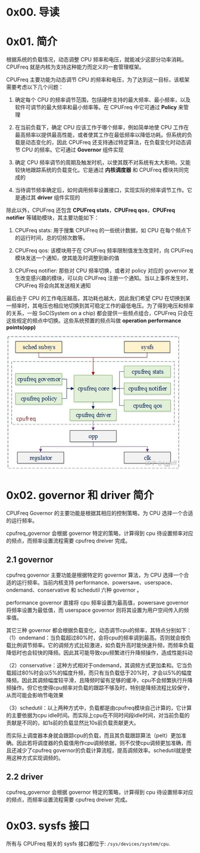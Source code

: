 # 0x00. 导读

# 0x01. 简介

根据系统的负载情况，动态调整 CPU 频率和电压，就能减少这部分功率消耗。 CPUFreq 就是内核为支持这种能力而定义的一套管理框架。

CPUFreq 主要功能为动态调节 CPU 的频率和电压，为了达到这一目标，该框架需要考虑以下几个问题：
1. 确定每个 CPU 的频率调节范围，包括硬件支持的最大频率、最小频率，以及软件可调节的最大频率和最小频率等。在 CPUFreq 中它可通过 **Policy** 来管理

2. 在当前负载下，确定 CPU 应该工作于哪个频率，例如简单地使 CPU 工作在最高频率以提供最高性能，或者使其工作在最低频率以降低功耗。但系统的负载是动态变化的，因此 CPUFreq 还支持通过特定算法，在负载变化时动态调节 CPU 的频率。它可通过 **Governor** 组件实现

3. 确定 CPU 频率调节的周期及触发时机，以使其既不对系统有太大影响，又能较快地跟踪系统的负载变化。它是通过 **内核调度器** 和 CPUFreq 模块共同完成的

4. 当待调节频率确定后，如何调用频率设置接口，实现实际的频率调节工作。它是通过其 **driver** 组件实现的

除此以外，CPUFreq 还包含 **CPUFreq stats**，**CPUFreq qos**，**CPUFreq notifier** 等辅助模块，其主要功能如下：
1. CPUFreq stats: 用于搜集 CPUFreq 的一些统计数据，如 CPU 在每个频点下的运行时间，总的切频次数等。

2. CPUFreq qos: 该模块用于在 CPUFreq 频率限制值发生改变时，向 CPUFreq 模块发送一个通知，使其能及时调整到新的值

3. CPUFreq notifier: 那些对 CPU 频率切换，或者对 policy 对应的 governor 发生改变感兴趣的模块，可以向 CPUFreq 注册一个通知。当以上事件发生时，CPUFreq 将会向其发送相关通知

最后由于 CPU 的工作电压越高，其功耗也越大，因此我们希望 CPU 在切换到某一频率时，其电压也相应地切换到其可稳定工作的最低电压。为了得到电压和频率的关系，一般 SoC(System on a chip) 都会提供一些频点组合，CPUFreq 只会在这些规定的频点中切换。这些系统预置的频点叫做 **operation performance points(opp)**

![Alt text](../../pic/CPU/cpufreq_system.png)

# 0x02. governor 和 driver 简介

CPUFreq Governor 的主要功能是根据其相应的控制策略，为 CPU 选择一个合适的运行频率。

cpufreq_governor 会根据 governor 特定的策略，计算得到 cpu 待设置频率对应的频点，而频率设置流程需要 cpufreq dreiver 完成。

## 2.1 governor

cpufreq governor 主要功能是根据特定的 governor 算法，为 CPU 选择一个合适的运行频率。当前内核支持 performance、powersave、userspace、ondemand、conservative 和 schedutil 六种 governor 。

performance governor 直接将 cpu 频率设置为最高值，powersave governor 将频率设置为最低值，而 userspace governor 则将其设置为用户空间传入的频率值。

其它三种 governor 都会根据负载变化，动态调节cpu的频率，其特点分别如下：  
（1）ondemand：当负载超过80%时，会将cpu的频率调到最高。否则就会按负载比例调节频率。它的调频方式比较激进，如负载升高时能快速升频，而频率负载降低时也会较快的降频。因此其可能导致cpu频繁进行升降频操作，造成性能抖动

（2）conservative：这种方式相对于ondemand，其调频方式更加柔和。它当负载超过80%时会以5%的幅度升频，而只有当负载低于20%时，才会以5%的幅度降频。因此其调频幅度较平滑，且降频时留有足够的缓冲，cpu不会频繁执行升降频操作。但它也使得cpu频率对负载的跟踪不够及时，特别是降频流程比较保守，从而可能会影响节电效果

（3）schedutil：以上两种方式中，负载都是由cpufreq模块自己计算的，它计算的主要依据为cpu idle时间。而实际上cpu在不同时间段idle时间，对当前负载的贡献是不同的，如1s前的负载显然比10s前负载贡献更大。

而实际上调度器本身就会跟踪cpu的负载，而且其负载跟踪算法（pelt）更加准确。因此若将调度器的负载值用作cpu调频依据，则不仅使cpu调频更加准确，而且还减少了cpufreq governor的负载计算流程，提高调频效率。schedutil就是使用这种方式实现调频的。

## 2.2 driver

cpufreq_governor 会根据 governor 特定的策略，计算得到 cpu 待设置频率对应的频点，而频率设置流程需要 cpufreq dreiver 完成。

# 0x03. sysfs 接口

所有与 CPUFreq 相关的 sysfs 接口都位于: `/sys/devices/system/cpu`.